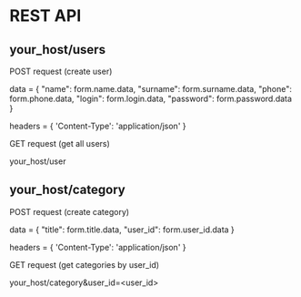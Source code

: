<h1>REST API</h1>


<h2>your_host/users</h2>

POST request (create user)

data = {
            "name": form.name.data,
            "surname": form.surname.data,
            "phone": form.phone.data,
            "login": form.login.data,
            "password": form.password.data
        }

headers = {
            'Content-Type': 'application/json'
        }


GET request (get all users)

your_host/user


<h2>your_host/category</h2>

POST request (create category)

data = {
            "title": form.title.data,
            "user_id": form.user_id.data
        }

headers = {
            'Content-Type': 'application/json'
        }

GET request (get categories by user_id)

your_host/category&user_id=<user_id>




